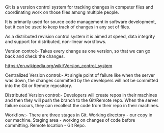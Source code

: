 Git is a version control system for tracking changes in computer files and coordinating work on those files among multiple people.

It is primarily used for source code management in software development, but it can be used to keep track of changes in any set of files. 

As a distributed revision control system it is aimed at speed, data integrity and support for distributed, non-linear workflows.

Version control:- Takes every change as one version, so that we can go back and check the changes.

https://en.wikipedia.org/wiki/Version_control_system

Centralized Version control:- At single point of failure like when the server was down, the changes committed by the developers will not be committed into the Git or Remote repository.

Distributed Version control:- Developers will create repos in their machines and then they will push the branch to the Git/Remote repo.
When the server failure occurs, they can recollect the code from their repo in their machines.

Workflow:- There are three stages in Git.
  Working directory - our copy in our machine.
  Staging area - working on changes of code before committing.
  Remote location - Git Repo.
